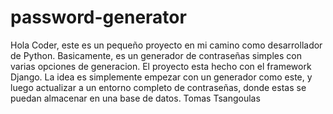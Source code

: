 # password-generator

Hola Coder, este es un pequeño proyecto en mi camino como desarrollador de Python. 
Basicamente, es un generador de contraseñas simples con varias opciones de generacion. El proyecto esta hecho con el framework Django.
La idea es simplemente empezar con un generador como este, y luego actualizar a un entorno completo de contraseñas, donde estas se puedan almacenar en una base de datos.
Tomas Tsangoulas

